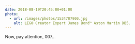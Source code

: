 ```yaml
---
date: 2018-08-19T20:45:00+01:00
photo:
  - url: /images/photos/1534707900.jpg
    alt: LEGO Creator Expert James Bond™ Aston Martin DB5.
---
```

Now, pay attention, 007…
